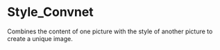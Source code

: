 # Style_Convnet
Combines the content of one picture with the style of another picture to create a unique image.
